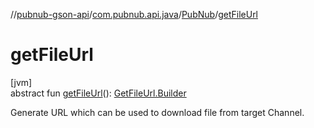 //[pubnub-gson-api](../../../index.md)/[com.pubnub.api.java](../index.md)/[PubNub](index.md)/[getFileUrl](get-file-url.md)

# getFileUrl

[jvm]\
abstract fun [getFileUrl](get-file-url.md)(): [GetFileUrl.Builder](../../com.pubnub.api.java.endpoints.files/-get-file-url/-builder/index.md)

Generate URL which can be used to download file from target Channel.
